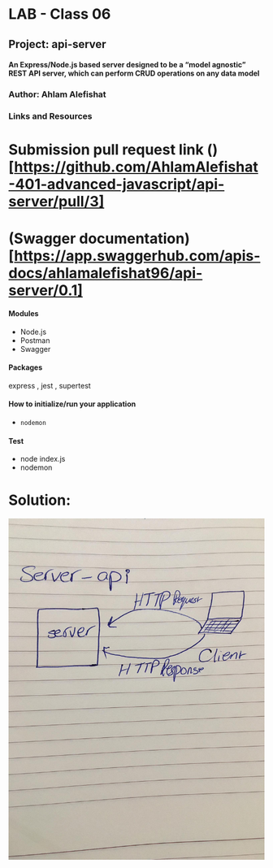 # LAB - Class 06

## Project:  api-server
#### An Express/Node.js based server designed to be a “model agnostic” REST API server, which can perform CRUD operations on any data model

### Author: Ahlam Alefishat

### Links and Resources
# Submission pull request link ()[https://github.com/AhlamAlefishat-401-advanced-javascript/api-server/pull/3]

# (Swagger documentation)[https://app.swaggerhub.com/apis-docs/ahlamalefishat96/api-server/0.1]
#### Modules
- Node.js 
- Postman 
- Swagger 

#### Packages
express , jest , supertest

#### How to initialize/run your application
- `nodemon`

#### Test
-  node index.js 
- nodemon


# Solution:

![UML:](./assets/api-server.jpg)

